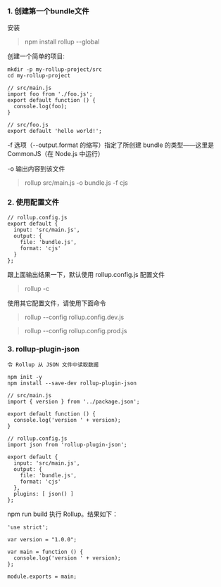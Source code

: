 ### 1. 创建第一个bundle文件

安装

> npm install rollup --global

创建一个简单的项目:

```
mkdir -p my-rollup-project/src
cd my-rollup-project
```

```
// src/main.js
import foo from './foo.js';
export default function () {
  console.log(foo);
}
```

```
// src/foo.js
export default 'hello world!';
```

-f 选项（--output.format 的缩写）指定了所创建 bundle 的类型——这里是 CommonJS（在 Node.js 中运行）

-o 输出内容到该文件

> rollup src/main.js -o bundle.js -f cjs


### 2. 使用配置文件

```
// rollup.config.js
export default {
  input: 'src/main.js',
  output: {
    file: 'bundle.js',
    format: 'cjs'
  }
};
```

跟上面输出结果一下，默认使用 rollup.config.js 配置文件

> rollup -c


使用其它配置文件，请使用下面命令

> rollup --config rollup.config.dev.js

> rollup --config rollup.config.prod.js


### 3. rollup-plugin-json

`令 Rollup 从 JSON 文件中读取数据`

```
npm init -y
npm install --save-dev rollup-plugin-json
```

```
// src/main.js
import { version } from '../package.json';

export default function () {
  console.log('version ' + version);
}
```


```
// rollup.config.js
import json from 'rollup-plugin-json';

export default {
  input: 'src/main.js',
  output: {
    file: 'bundle.js',
    format: 'cjs'
  },
  plugins: [ json() ]
};
```

npm run build 执行 Rollup。结果如下：

```
'use strict';

var version = "1.0.0";

var main = function () {
  console.log('version ' + version);
};

module.exports = main;
```